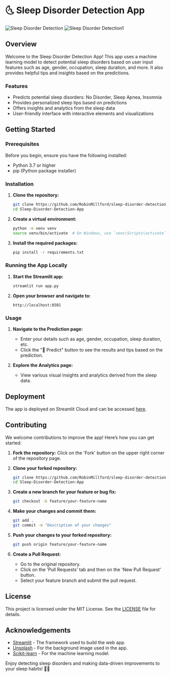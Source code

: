 # 🌜 Sleep Disorder Detection App

![Sleep Disorder Detection](https://github.com/RobinMillford/Sleep-Disorder-Detection-App/blob/main/Prediction1.png)
![Sleep Disorder Detection1](https://github.com/RobinMillford/Sleep-Disorder-Detection-App/blob/main/Analysis.png)

## Overview

Welcome to the Sleep Disorder Detection App! This app uses a machine learning model to detect potential sleep disorders based on user input features such as age, gender, occupation, sleep duration, and more. It also provides helpful tips and insights based on the predictions.

### Features
- Predicts potential sleep disorders: No Disorder, Sleep Apnea, Insomnia
- Provides personalized sleep tips based on predictions
- Offers insights and analytics from the sleep data
- User-friendly interface with interactive elements and visualizations

## Getting Started

### Prerequisites

Before you begin, ensure you have the following installed:
- Python 3.7 or higher
- pip (Python package installer)

### Installation

1. **Clone the repository:**
    ```bash
    git clone https://github.com/RobinMillford/sleep-disorder-detection-app.git
    cd Sleep-Disorder-Detection-App
    ```

2. **Create a virtual environment:**
    ```bash
    python -m venv venv
    source venv/bin/activate  # On Windows, use `venv\Scripts\activate`
    ```

3. **Install the required packages:**
    ```bash
    pip install -r requirements.txt
    ```

### Running the App Locally

1. **Start the Streamlit app:**
    ```bash
    streamlit run app.py
    ```

2. **Open your browser and navigate to:**
    ```
    http://localhost:8501
    ```

### Usage

1. **Navigate to the Prediction page:**
   - Enter your details such as age, gender, occupation, sleep duration, etc.
   - Click the "🔮 Predict" button to see the results and tips based on the prediction.

2. **Explore the Analytics page:**
   - View various visual insights and analytics derived from the sleep data.

## Deployment

The app is deployed on Streamlit Cloud and can be accessed [here](https://sleep-disorder-detection-app.streamlit.app/).

## Contributing

We welcome contributions to improve the app! Here’s how you can get started:

1. **Fork the repository:**
    Click on the 'Fork' button on the upper right corner of the repository page.

2. **Clone your forked repository:**
    ```bash
    git clone https://github.com/RobinMillford/sleep-disorder-detection-app.git
    cd Sleep-Disorder-Detection-App
    ```

3. **Create a new branch for your feature or bug fix:**
    ```bash
    git checkout -b feature/your-feature-name
    ```

4. **Make your changes and commit them:**
    ```bash
    git add .
    git commit -m "Description of your changes"
    ```

5. **Push your changes to your forked repository:**
    ```bash
    git push origin feature/your-feature-name
    ```

6. **Create a Pull Request:**
    - Go to the original repository.
    - Click on the 'Pull Requests' tab and then on the 'New Pull Request' button.
    - Select your feature branch and submit the pull request.

## License

This project is licensed under the MIT License. See the [LICENSE](LICENSE) file for details.

## Acknowledgements

- [Streamlit](https://www.streamlit.io) - The framework used to build the web app.
- [Unsplash](https://unsplash.com) - For the background image used in the app.
- [Scikit-learn](https://scikit-learn.org/stable/) - For the machine learning model.

Enjoy detecting sleep disorders and making data-driven improvements to your sleep habits! 🌙💤
